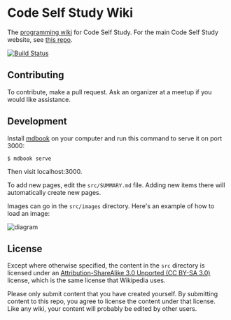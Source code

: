 # Code Self Study Wiki

The [programming wiki](https://wiki.codeselfstudy.com/) for Code Self Study. For the main Code Self Study website, see [this repo](https://github.com/codeselfstudy/codeselfstudy).

[![Build Status](https://travis-ci.org/codeselfstudy/codeselfstudy_wiki.svg?branch=master)](https://travis-ci.org/codeselfstudy/codeselfstudy_wiki)

## Contributing

To contribute, make a pull request. Ask an organizer at a meetup if you would like assistance.

## Development

Install [mdbook](https://github.com/rust-lang/mdBook) on your computer and run this command to serve it on port 3000:

```text
$ mdbook serve
```

Then visit localhost:3000.

To add new pages, edit the `src/SUMMARY.md` file. Adding new items there will automatically create new pages.

Images can go in the `src/images` directory. Here's an example of how to load an image:

![diagram](./src/images/union-find_1.png)

## License

Except where otherwise specified, the content in the `src` directory is licensed under an [Attribution-ShareAlike 3.0 Unported (CC BY-SA 3.0)](https://creativecommons.org/licenses/by-sa/3.0/)  license, which is the same license that Wikipedia uses.

Please only submit content that you have created yourself. By submitting content to this repo, you agree to license the content under that license. Like any wiki, your content will probably be edited by other users.

